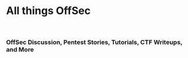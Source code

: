 # All things OffSec

<br>

### OffSec Discussion, Pentest Stories, Tutorials, CTF Writeups, and More
